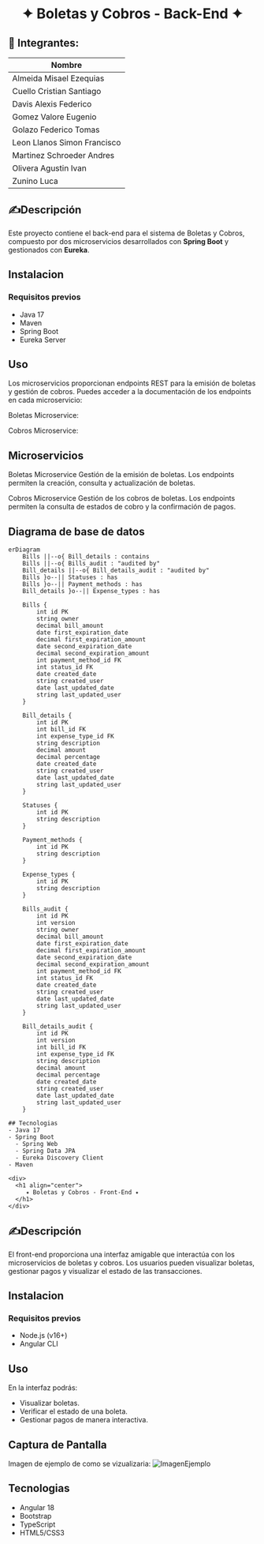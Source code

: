 <div> 
  <h1 align="center">
     ✦ Boletas y Cobros - Back-End ✦
  </h1>
</div>

<div align="left">
    <h2>👥 Integrantes:</h2>

| Nombre                      |
| --------------------------- |
| Almeida Misael Ezequias     |
| Cuello Cristian Santiago    |
| Davis Alexis Federico       |
| Gomez Valore Eugenio        |
| Golazo Federico Tomas       |
| Leon Llanos Simon Francisco |
| Martinez Schroeder Andres   |
| Olivera Agustin Ivan        |
| Zunino Luca                 |

</div>

## ✍Descripción

Este proyecto contiene el back-end para el sistema de Boletas y Cobros, compuesto por dos microservicios desarrollados con **Spring Boot** y gestionados con **Eureka**.

## Instalacion

### Requisitos previos

- Java 17
- Maven
- Spring Boot
- Eureka Server

## Uso

Los microservicios proporcionan endpoints REST para la emisión de boletas y gestión de cobros. Puedes acceder a la documentación de los endpoints en cada microservicio:

Boletas Microservice:

Cobros Microservice:

## Microservicios

Boletas Microservice
Gestión de la emisión de boletas. Los endpoints permiten la creación, consulta y actualización de boletas.

Cobros Microservice
Gestión de los cobros de boletas. Los endpoints permiten la consulta de estados de cobro y la confirmación de pagos.

## Diagrama de base de datos

```mermaid
erDiagram
    Bills ||--o{ Bill_details : contains
    Bills ||--o{ Bills_audit : "audited by"
    Bill_details ||--o{ Bill_details_audit : "audited by"
    Bills }o--|| Statuses : has
    Bills }o--|| Payment_methods : has
    Bill_details }o--|| Expense_types : has

    Bills {
        int id PK
        string owner
        decimal bill_amount
        date first_expiration_date
        decimal first_expiration_amount
        date second_expiration_date
        decimal second_expiration_amount
        int payment_method_id FK
        int status_id FK
        date created_date
        string created_user
        date last_updated_date
        string last_updated_user
    }

    Bill_details {
        int id PK
        int bill_id FK
        int expense_type_id FK
        string description
        decimal amount
        decimal percentage
        date created_date
        string created_user
        date last_updated_date
        string last_updated_user
    }

    Statuses {
        int id PK
        string description
    }

    Payment_methods {
        int id PK
        string description
    }

    Expense_types {
        int id PK
        string description
    }

    Bills_audit {
        int id PK
        int version
        string owner
        decimal bill_amount
        date first_expiration_date
        decimal first_expiration_amount
        date second_expiration_date
        decimal second_expiration_amount
        int payment_method_id FK
        int status_id FK
        date created_date
        string created_user
        date last_updated_date
        string last_updated_user
    }

    Bill_details_audit {
        int id PK
        int version
        int bill_id FK
        int expense_type_id FK
        string description
        decimal amount
        decimal percentage
        date created_date
        string created_user
        date last_updated_date
        string last_updated_user
    }

## Tecnologias
- Java 17
- Spring Boot
  - Spring Web
  - Spring Data JPA
  - Eureka Discovery Client
- Maven

<div>
  <h1 align="center">
     ✦ Boletas y Cobros - Front-End ✦
  </h1>
</div>
```
## ✍Descripción

El front-end proporciona una interfaz amigable que interactúa con los microservicios de boletas y cobros. Los usuarios pueden visualizar boletas, gestionar pagos y visualizar el estado de las transacciones.

## Instalacion
### Requisitos previos
- Node.js (v16+)
- Angular CLI

## Uso
En la interfaz podrás:

- Visualizar boletas.
- Verificar el estado de una boleta.
- Gestionar pagos de manera interactiva.

## Captura de Pantalla
Imagen de ejemplo de como se vizualizaria:
![ImagenEjemplo](https://github.com/user-attachments/assets/5dedec1c-6080-4594-aac2-0e6694204858)

## Tecnologias
- Angular 18
- Bootstrap
- TypeScript
- HTML5/CSS3
```
